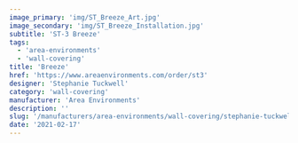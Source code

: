 ```yaml
---
image_primary: 'img/ST_Breeze_Art.jpg'
image_secondary: 'img/ST_Breeze_Installation.jpg'
subtitle: 'ST-3 Breeze'
tags:
  - 'area-environments'
  - 'wall-covering'
title: 'Breeze'
href: 'https://www.areaenvironments.com/order/st3'
designer: 'Stephanie Tuckwell'
category: 'wall-covering'
manufacturer: 'Area Environments'
description: ''
slug: '/manufacturers/area-environments/wall-covering/stephanie-tuckwell-breeze'
date: '2021-02-17'
---
```

